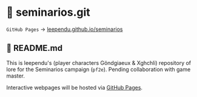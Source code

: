 # 🌋 seminarios.git

`GitHub Pages` -> [leependu.github.io/seminarios](https://leependu.github.io/seminarios)

## 📜 README.md

This is leependu's (player characters Göndgiaeux & Xghchli) repository of lore for the Seminarios campaign (`pf2e`). Pending collaboration with game master.

Interactive webpages will be hosted via [GitHub Pages](https://pages.github.com/).